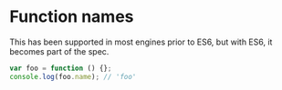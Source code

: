 # Function names

This has been supported in most engines prior to ES6, but with ES6, it becomes part of the spec.

```javascript
var foo = function () {};
console.log(foo.name); // 'foo'
```
